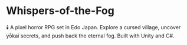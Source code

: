 # Whispers-of-the-Fog
🕯️ A pixel horror RPG set in Edo Japan. Explore a cursed village, uncover yōkai secrets, and push back the eternal fog. Built with Unity and C#.
